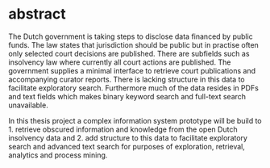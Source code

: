 abstract
========
The Dutch government is taking steps to disclose data financed by public funds. The law states that jurisdiction should be public but in practise often only selected court decisions are published. There are subfields such as insolvency law where currently all court actions are published. The government supplies a minimal interface to retrieve court publications and accompanying curator reports. There is lacking structure in this data to facilitate exploratory search. Furthermore much of the data resides in PDFs and text fields which makes binary keyword search and full-text search unavailable.

In this thesis project a complex information system prototype will be build to 1. retrieve obscured information and knowledge from the open Dutch insolvency data and 2. add structure to this data to facilitate exploratory search and advanced text search for purposes of exploration, retrieval, analytics and process mining.

